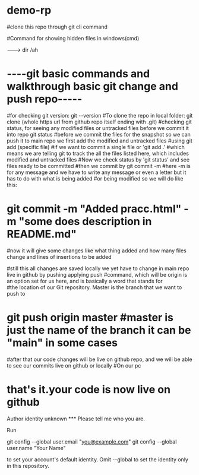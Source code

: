 # demo-rp
#clone this repo through git cli command

#Command for showing hidden files in windows(cmd)

---> dir /ah

# ----git basic commands and walkthrough basic git change and push repo-----

#for checking git version: 
git --version
#To clone the repo in local folder:
git clone (whole https url from github repo itself ending with .git)
#checking git status, for seeing any modified files or untracked files before we commit it into repo
git status
#before we commit the files for the snapshot so we can push it to main repo we first add the modified and untracked files
#using git add (specific file) #if we want to commit a single file or
'git add .' #which means we are telling git to track the all the files listed here, which includes modified and untracked files
#Now we check status by 'git status' and see files ready to be committed
#then we commit by 
git commit -m
#here -m is for any message and we have to write any message or even a letter but it has to do with what is being added
#or being modified so we will do like this:
# git commit -m "Added pracc.html" -m "some does description in README.md"
#now it will give some changes like what thing added and how many files change and lines of insertions to be added

#still this all changes are saved locally we yet have to change in main repo live in github by pushing applying push #command, which will be origin is an option set for us  here, and is basically a word that stands for  
#the location of our Git repository. Master is the  branch that we want to push to

# git push origin master #master is just the name of the branch it can be "main" in some cases

#after that our code changes will be live on github repo, and we will be able to see our commits live on github or locally
#On our pc

# that's it.your code is now live on github

Author identity unknown
*** Please tell me who you are.

Run

  git config --global user.email "you@example.com"
  git config --global user.name "Your Name"

to set your account's default identity.
Omit --global to set the identity only in this repository.